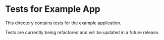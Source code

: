 # Tests for Example App

This directory contains tests for the example application.

Tests are currently being refactored and will be updated in a future release.